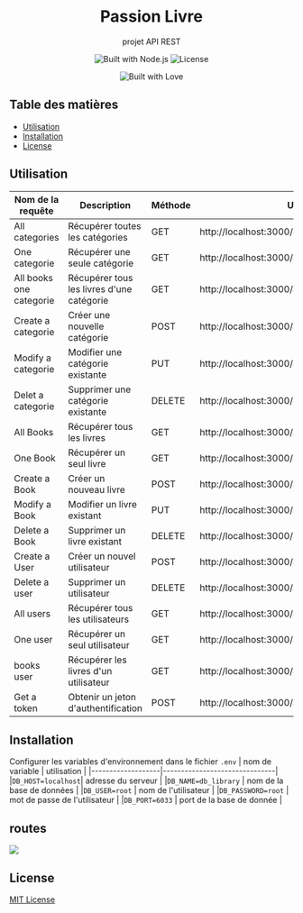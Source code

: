 <!-- Header -->
<h1 align="center">Passion Livre</h1>
<p align="center">
  projet API REST
</p>

<!-- Badges -->
<p align="center">
  <img src="https://img.shields.io/badge/Built%20with-Node.js-green" alt="Built with Node.js">
  <img src="https://img.shields.io/github/license/philippe-hjik/PassionLivre" alt="License">
</p>
<!-- Build with love -->
<p align="center">
  <img src="https://forthebadge.com/images/badges/built-with-love.svg" alt="Built with Love">
</p>

<!-- Table of Contents -->
## Table des matières
- [Utilisation](#utilisation)
- [Installation](#installation)
- [License](#license)

<!-- Utilisation -->
## Utilisation
| Nom de la requête         | Description                                     | Méthode | URL                                        |
|----------------------------|-------------------------------------------------|---------|--------------------------------------------|
| All categories             | Récupérer toutes les catégories                | GET     | http://localhost:3000/api/categories      |
| One categorie              | Récupérer une seule catégorie                   | GET     | http://localhost:3000/api/categories/2    |
| All books one categorie    | Récupérer tous les livres d'une catégorie      | GET     | http://localhost:3000/api/categories/2/books |
| Create a categorie         | Créer une nouvelle catégorie                    | POST    | http://localhost:3000/api/categories      |
| Modify a categorie         | Modifier une catégorie existante                | PUT     | http://localhost:3000/api/categories/3    |
| Delet a categorie          | Supprimer une catégorie existante               | DELETE  | http://localhost:3000/api/categories/3    |
| All Books                  | Récupérer tous les livres                       | GET     | http://localhost:3000/api/books           |
| One Book                   | Récupérer un seul livre                         | GET     | http://localhost:3000/api/books/2         |
| Create a Book              | Créer un nouveau livre                          | POST    | http://localhost:3000/api/books           |
| Modify a Book              | Modifier un livre existant                      | PUT     | http://localhost:3000/api/books/4         |
| Delete a Book              | Supprimer un livre existant                     | DELETE  | http://localhost:3000/api/books/4         |
| Create a User              | Créer un nouvel utilisateur                    | POST    | http://localhost:3000/api/users           |
| Delete a user              | Supprimer un utilisateur                        | DELETE  | http://localhost:3000/api/users/2         |
| All users                  | Récupérer tous les utilisateurs                 | GET     | http://localhost:3000/api/users           |
| One user                   | Récupérer un seul utilisateur                   | GET     | http://localhost:3000/api/users/1         |
| books user                 | Récupérer les livres d'un utilisateur           | GET     | http://localhost:3000/api/users/1/books   |
| Get a token                | Obtenir un jeton d'authentification             | POST    | http://localhost:3000/api/login           |
<!-- Installation -->
## Installation
Configurer les variables d'environnement dans le fichier `.env`
|  nom de variable  |          utilisation          |
|-------------------|-------------------------------|
|`DB_HOST=localhost`| adresse du serveur            |
|`DB_NAME=db_library` | nom de la base de données     |
|`DB_USER=root`     | nom de l'utilisateur          |
|`DB_PASSWORD=root` | mot de passe de l'utilisateur |
|`DB_PORT=6033`     | port de la base de donnée     |

<!-- Contribuer -->
## routes
<img src="https://contrib.rocks/image?repo=philippe-hjik/PassionLivre">

<!-- License -->
## License
[MIT License](LICENSE)

